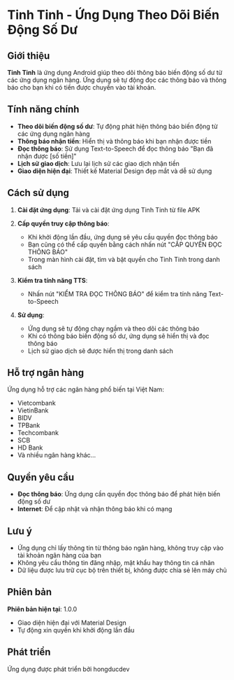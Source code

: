 # Tinh Tinh - Ứng Dụng Theo Dõi Biến Động Số Dư

## Giới thiệu

**Tinh Tinh** là ứng dụng Android giúp theo dõi thông báo biến động số dư từ các ứng dụng ngân hàng. Ứng dụng sẽ tự động đọc các thông báo và thông báo cho bạn khi có tiền được chuyển vào tài khoản.

## Tính năng chính

-   **Theo dõi biến động số dư**: Tự động phát hiện thông báo biến động từ các ứng dụng ngân hàng
-   **Thông báo nhận tiền**: Hiển thị và thông báo khi bạn nhận được tiền
-   **Đọc thông báo**: Sử dụng Text-to-Speech để đọc thông báo "Bạn đã nhận được [số tiền]"
-   **Lịch sử giao dịch**: Lưu lại lịch sử các giao dịch nhận tiền
-   **Giao diện hiện đại**: Thiết kế Material Design đẹp mắt và dễ sử dụng

## Cách sử dụng

1. **Cài đặt ứng dụng**: Tải và cài đặt ứng dụng Tinh Tinh từ file APK
2. **Cấp quyền truy cập thông báo**:

    - Khi khởi động lần đầu, ứng dụng sẽ yêu cầu quyền đọc thông báo
    - Bạn cũng có thể cấp quyền bằng cách nhấn nút "CẤP QUYỀN ĐỌC THÔNG BÁO"
    - Trong màn hình cài đặt, tìm và bật quyền cho Tinh Tinh trong danh sách

3. **Kiểm tra tính năng TTS**:

    - Nhấn nút "KIỂM TRA ĐỌC THÔNG BÁO" để kiểm tra tính năng Text-to-Speech

4. **Sử dụng**:
    - Ứng dụng sẽ tự động chạy ngầm và theo dõi các thông báo
    - Khi có thông báo biến động số dư, ứng dụng sẽ hiển thị và đọc thông báo
    - Lịch sử giao dịch sẽ được hiển thị trong danh sách

## Hỗ trợ ngân hàng

Ứng dụng hỗ trợ các ngân hàng phổ biến tại Việt Nam:

-   Vietcombank
-   VietinBank
-   BIDV
-   TPBank
-   Techcombank
-   SCB
-   HD Bank
-   Và nhiều ngân hàng khác...

## Quyền yêu cầu

-   **Đọc thông báo**: Ứng dụng cần quyền đọc thông báo để phát hiện biến động số dư
-   **Internet**: Để cập nhật và nhận thông báo khi có mạng

## Lưu ý

-   Ứng dụng chỉ lấy thông tin từ thông báo ngân hàng, không truy cập vào tài khoản ngân hàng của bạn
-   Không yêu cầu thông tin đăng nhập, mật khẩu hay thông tin cá nhân
-   Dữ liệu được lưu trữ cục bộ trên thiết bị, không được chia sẻ lên máy chủ

## Phiên bản

**Phiên bản hiện tại**: 1.0.0

-   Giao diện hiện đại với Material Design
-   Tự động xin quyền khi khởi động lần đầu

## Phát triển

Ứng dụng được phát triển bởi hongducdev
